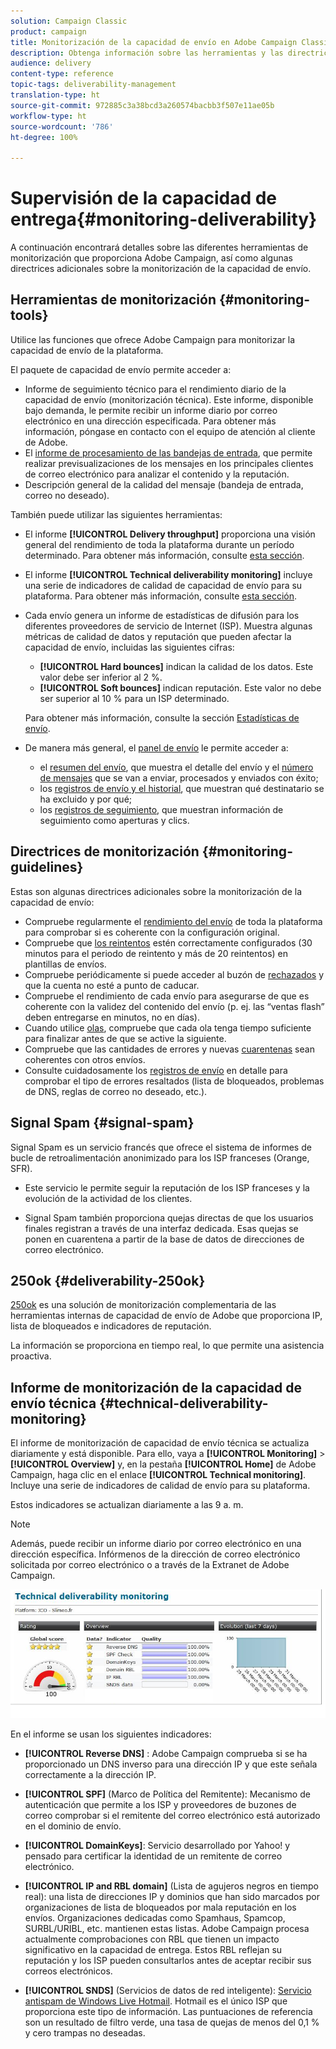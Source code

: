 ```yaml
---
solution: Campaign Classic
product: campaign
title: Monitorización de la capacidad de envío en Adobe Campaign Classic
description: Obtenga información sobre las herramientas y las directrices sobre la monitorización de capacidad de envío en Adobe Campaign Classic.
audience: delivery
content-type: reference
topic-tags: deliverability-management
translation-type: ht
source-git-commit: 972885c3a38bcd3a260574bacbb3f507e11ae05b
workflow-type: ht
source-wordcount: '786'
ht-degree: 100%

---
```



# Supervisión de la capacidad de entrega{#monitoring-deliverability}

A continuación encontrará detalles sobre las diferentes herramientas de monitorización que proporciona Adobe Campaign, así como algunas directrices adicionales sobre la monitorización de la capacidad de envío.

## Herramientas de monitorización {#monitoring-tools}

Utilice las funciones que ofrece Adobe Campaign para monitorizar la capacidad de envío de la plataforma.

El paquete de capacidad de envío permite acceder a:

* Informe de seguimiento técnico para el rendimiento diario de la capacidad de envío (monitorización técnica). Este informe, disponible bajo demanda, le permite recibir un informe diario por correo electrónico en una dirección especificada. Para obtener más información, póngase en contacto con el equipo de atención al cliente de Adobe.
* El [informe de procesamiento de las bandejas de entrada](../../delivery/using/inbox-rendering.md), que permite realizar previsualizaciones de los mensajes en los principales clientes de correo electrónico para analizar el contenido y la reputación.
* Descripción general de la calidad del mensaje (bandeja de entrada, correo no deseado).

También puede utilizar las siguientes herramientas:

* El informe **[!UICONTROL Delivery throughput]** proporciona una visión general del rendimiento de toda la plataforma durante un período determinado. Para obtener más información, consulte [esta sección](../../reporting/using/global-reports.md#delivery-throughput).
* El informe **[!UICONTROL Technical deliverability monitoring]** incluye una serie de indicadores de calidad de capacidad de envío para su plataforma. Para obtener más información, consulte [esta sección](#technical-deliverability-monitoring).
* Cada envío genera un informe de estadísticas de difusión para los diferentes proveedores de servicio de Internet (ISP). Muestra algunas métricas de calidad de datos y reputación que pueden afectar la capacidad de envío, incluidas las siguientes cifras:
   * **[!UICONTROL Hard bounces]** indican la calidad de los datos. Este valor debe ser inferior al 2 %.
   * **[!UICONTROL Soft bounces]** indican reputación. Este valor no debe ser superior al 10 % para un ISP determinado.

   Para obtener más información, consulte la sección [Estadísticas de envío](../../reporting/using/global-reports.md#delivery-statistics).
* De manera más general, el [panel de envío](../../delivery/using/monitoring-a-delivery.md#delivery-dashboard) le permite acceder a:
   * el [resumen del envío](../../delivery/using/monitoring-a-delivery.md#delivery-summary), que muestra el detalle del envío y el [número de mensajes](../../delivery/using/monitoring-a-delivery.md#number-of-messages-sent) que se van a enviar, procesados y enviados con éxito;
   * los [registros de envío y el historial](../../delivery/using/monitoring-a-delivery.md#delivery-logs-and-history), que muestran qué destinatario se ha excluido y por qué;
   * los [registros de seguimiento](../../delivery/using/monitoring-a-delivery.md#tracking-logs), que muestran información de seguimiento como aperturas y clics.

## Directrices de monitorización {#monitoring-guidelines}

Estas son algunas directrices adicionales sobre la monitorización de la capacidad de envío:

* Compruebe regularmente el [rendimiento del envío](../../reporting/using/global-reports.md#delivery-throughput) de toda la plataforma para comprobar si es coherente con la configuración original.
* Compruebe que [los reintentos](../../delivery/using/understanding-delivery-failures.md#retries-after-a-delivery-temporary-failure) estén correctamente configurados (30 minutos para el periodo de reintento y más de 20 reintentos) en plantillas de envíos.
* Compruebe periódicamente si puede acceder al buzón de [rechazados](../../delivery/using/understanding-delivery-failures.md#bounce-mail-management) y que la cuenta no esté a punto de caducar.
* Compruebe el rendimiento de cada envío para asegurarse de que es coherente con la validez del contenido del envío (p. ej. las “ventas flash” deben entregarse en minutos, no en días).
* Cuando utilice [olas](../../delivery/using/steps-sending-the-delivery.md#sending-using-multiple-waves), compruebe que cada ola tenga tiempo suficiente para finalizar antes de que se active la siguiente.
* Compruebe que las cantidades de errores y nuevas [cuarentenas](../../delivery/using/understanding-quarantine-management.md) sean coherentes con otros envíos.
* Consulte cuidadosamente los [registros de envío](../../delivery/using/monitoring-a-delivery.md#delivery-logs-and-history) en detalle para comprobar el tipo de errores resaltados (lista de bloqueados, problemas de DNS, reglas de correo no deseado, etc.).

## Signal Spam {#signal-spam}

Signal Spam es un servicio francés que ofrece el sistema de informes de bucle de retroalimentación anonimizado para los ISP franceses (Orange, SFR).

* Este servicio le permite seguir la reputación de los ISP franceses y la evolución de la actividad de los clientes.

* Signal Spam también proporciona quejas directas de que los usuarios finales registran a través de una interfaz dedicada. Esas quejas se ponen en cuarentena a partir de la base de datos de direcciones de correo electrónico.

## 250ok {#deliverability-250ok}

[250ok](https://250ok.com/) es una solución de monitorización complementaria de las herramientas internas de capacidad de envío de Adobe que proporciona IP, lista de bloqueados e indicadores de reputación.

La información se proporciona en tiempo real, lo que permite una asistencia proactiva.

## Informe de monitorización de la capacidad de envío técnica {#technical-deliverability-monitoring}

El informe de monitorización de capacidad de envío técnica se actualiza diariamente y está disponible. Para ello, vaya a **[!UICONTROL Monitoring]** > **[!UICONTROL Overview]** y, en la pestaña **[!UICONTROL Home]** de Adobe Campaign, haga clic en el enlace **[!UICONTROL Technical monitoring]**. Incluye una serie de indicadores de calidad de envío para su plataforma.

Estos indicadores se actualizan diariamente a las 9 a. m.

>[!NOTE]
>
>Además, puede recibir un informe diario por correo electrónico en una dirección específica. Infórmenos de la dirección de correo electrónico solicitada por correo electrónico o a través de la Extranet de Adobe Campaign.

![](assets/s_tn_del_monitoring.png)

En el informe se usan los siguientes indicadores:

* **[!UICONTROL Reverse DNS]** : Adobe Campaign comprueba si se ha proporcionado un DNS inverso para una dirección IP y que este señala correctamente a la dirección IP.

* **[!UICONTROL SPF]** (Marco de Política del Remitente): Mecanismo de autenticación que permite a los ISP y proveedores de buzones de correo comprobar si el remitente del correo electrónico está autorizado en el dominio de envío.

* **[!UICONTROL DomainKeys]**: Servicio desarrollado por Yahoo! y pensado para certificar la identidad de un remitente de correo electrónico.

* **[!UICONTROL IP and RBL domain]** (Lista de agujeros negros en tiempo real): una lista de direcciones IP y dominios que han sido marcados por organizaciones de lista de bloqueados por mala reputación en los envíos. Organizaciones dedicadas como Spamhaus, Spamcop, SURBL/URIBL, etc. mantienen estas listas. Adobe Campaign procesa actualmente comprobaciones con RBL que tienen un impacto significativo en la capacidad de entrega. Estos RBL reflejan su reputación y los ISP pueden consultarlos antes de aceptar recibir sus correos electrónicos.

* **[!UICONTROL SNDS]** (Servicios de datos de red inteligente): [Servicio antispam de Windows Live Hotmail](https://sendersupport.olc.protection.outlook.com/snds/FAQ.aspx). Hotmail es el único ISP que proporciona este tipo de información. Las puntuaciones de referencia son un resultado de filtro verde, una tasa de quejas de menos del 0,1 % y cero trampas no deseadas.

<!--### Delivery Reports - Broadcast Statistics {#broadcast-statistics}

Each delivery will generate a broadcast statistics report when you open a delivery in the “Deliveries List”, which includes some reputation metrics that may impact your deliverability.-->
